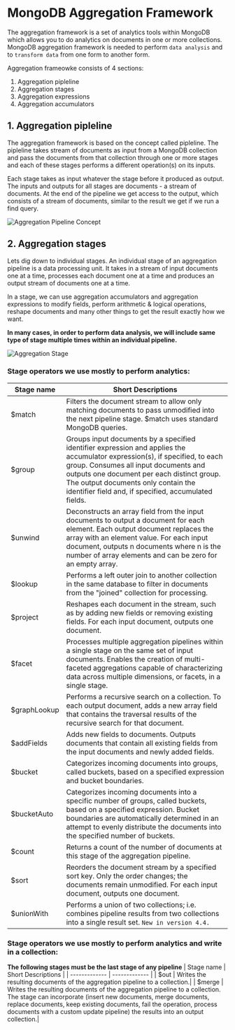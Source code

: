 # MongoDB Aggregation Framework
The aggregation framework is a set of analytics tools within MongoDB which allows you to do analytics on documents in one or more collections. MongoDB aggregation framework is needed to perform `data analysis` and to `transform data` from one form to another form.

Aggregation frameowke consists of 4 sections:
1. Aggregation pipleline
1. Aggregation stages
2. Aggregation expressions
2. Aggregation accumulators

## 1. Aggregation pipleline
The aggregation framework is based on the concept called pipleline. The pipleline takes stream of documents as input from a MongoDB collection and pass the documents from that collection through one or more stages and each of these stages performs a different operation(s) on its inputs. 

Each stage takes as input whatever the stage before it produced as output. The inputs and outputs for all stages are documents - a stream of documents. At the end of the pipeline we get access to the output, which consists of a stream of documents, similar to the result we get if we run a find query.

![Aggregation Pipeline Concept](https://elasticbeanstalk-ap-southeast-1-677312808939.s3.ap-southeast-1.amazonaws.com/blog/MongoDB_Pipeline.png)

## 2. Aggregation stages

Lets dig down to individual stages. An individual stage of an aggregation pipeline is a data processing unit. It takes in a stream of input documents one at a time, processes each document one at a time and produces an output stream of documents one at a time.  

In a stage, we can use aggregation accumulators and aggregation expressions to modify fields, perform arithmetic &amp; logical operations, reshape documents and many other things to get the result exactly how we want.

**In many cases, in order to perform data analysis, we will include same type of stage multiple times within an individual pipeline.**


![Aggregation Stage](https://elasticbeanstalk-ap-southeast-1-677312808939.s3.ap-southeast-1.amazonaws.com/blog/MongoDB_Stage.png)



### Stage operators we use mostly to perform analytics:
| Stage name    | Short Descriptions   |
| ------------- | ------------- |
| $match        | Filters the document stream to allow only matching documents to pass unmodified into the next pipeline stage. $match uses standard MongoDB queries.      |
| $group        | Groups input documents by a specified identifier expression and applies the accumulator expression(s), if specified, to each group. Consumes all input documents and outputs one document per each distinct group. The output documents only contain the identifier field and, if specified, accumulated fields.|
| $unwind       | Deconstructs an array field from the input documents to output a document for each element. Each output document replaces the array with an element value. For each input document, outputs n documents where n is the number of array elements and can be zero for an empty array.|
| $lookup        | Performs a left outer join to another collection in the same database to filter in documents from the "joined" collection for processing.      |
| $project       | Reshapes each document in the stream, such as by adding new fields or removing existing fields. For each input document, outputs one document.      |
| $facet        | Processes multiple aggregation pipelines within a single stage on the same set of input documents. Enables the creation of multi-faceted aggregations capable of characterizing data across multiple dimensions, or facets, in a single stage.|
| $graphLookup  | Performs a recursive search on a collection. To each output document, adds a new array field that contains the traversal results of the recursive search for that document.|
| $addFields    | Adds new fields to documents. Outputs documents that contain all existing fields from the input documents and newly added fields.|
| $bucket       | Categorizes incoming documents into groups, called buckets, based on a specified expression and bucket boundaries.|
| $bucketAuto   | Categorizes incoming documents into a specific number of groups, called buckets, based on a specified expression. Bucket boundaries are automatically determined in an attempt to evenly distribute the documents into the specified number of buckets.|
| $count        | Returns a count of the number of documents at this stage of the aggregation pipeline.|
| $sort          | Reorders the document stream by a specified sort key. Only the order changes; the documents remain unmodified. For each input document, outputs one document.      |
| $unionWith     | Performs a union of two collections; i.e. combines pipeline results from two collections into a single result set. `New in version 4.4.`|

### Stage operators we use mostly to perform analytics and write in a collection:
**The following stages must be the last stage of any pipeline**
| Stage name    | Short Descriptions   |
| ------------- | ------------- |
| $out          | Writes the resulting documents of the aggregation pipeline to a collection.|
| $merge        | Writes the resulting documents of the aggregation pipeline to a collection. The stage can incorporate (insert new documents, merge documents, replace documents, keep existing documents, fail the operation, process documents with a custom update pipeline) the results into an output collection.|